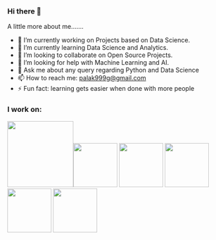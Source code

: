 ### Hi there 👋
 A little more about me.......
- 🔭 I’m currently working on Projects based on Data Science.
- 🌱 I’m currently learning Data Science and Analytics.
- 👯 I’m looking to collaborate on Open Source Projects.
- 🤔 I’m looking for help with Machine Learning and AI.
- 💬 Ask me about any query regarding Python and Data Science
- 📫 How to reach me: palak999g@gmail.com
- ⚡ Fun fact: learning gets easier when done with more people


### I work on:
<img src= https://opensource.hk/wp-content/uploads/2017/02/python-logo-inkscape.png width='150'><img src = https://matplotlib.org/3.2.1/_images/sphx_glr_logos2_003.png width='100'>   <img src = https://miro.medium.com/max/765/1*cyXCE-JcBelTyrK-58w6_Q.png width = '100'>  <img src = https://www.freecodecamp.org/news/content/images/2020/07/pandas-logo.png width='100'>  <img src=http://amueller.github.io/img/scikit-learn-logo.png width = '100'> <img src=https://s3.amazonaws.com/looker-databasesstatic-corp/analytical/logos/azure-sql-data-warehouse.png width='100'>
